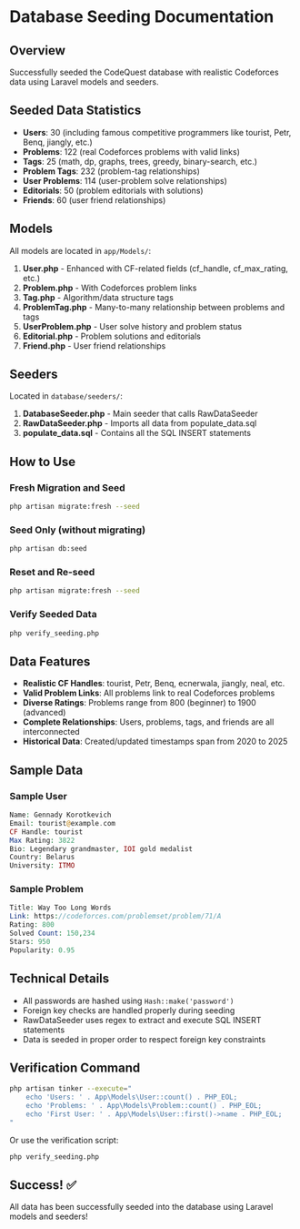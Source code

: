 # Database Seeding Documentation

## Overview
Successfully seeded the CodeQuest database with realistic Codeforces data using Laravel models and seeders.

## Seeded Data Statistics
- **Users**: 30 (including famous competitive programmers like tourist, Petr, Benq, jiangly, etc.)
- **Problems**: 122 (real Codeforces problems with valid links)
- **Tags**: 25 (math, dp, graphs, trees, greedy, binary-search, etc.)
- **Problem Tags**: 232 (problem-tag relationships)
- **User Problems**: 114 (user-problem solve relationships)
- **Editorials**: 50 (problem editorials with solutions)
- **Friends**: 60 (user friend relationships)

## Models
All models are located in `app/Models/`:
1. **User.php** - Enhanced with CF-related fields (cf_handle, cf_max_rating, etc.)
2. **Problem.php** - With Codeforces problem links
3. **Tag.php** - Algorithm/data structure tags
4. **ProblemTag.php** - Many-to-many relationship between problems and tags
5. **UserProblem.php** - User solve history and problem status
6. **Editorial.php** - Problem solutions and editorials
7. **Friend.php** - User friend relationships

## Seeders
Located in `database/seeders/`:
1. **DatabaseSeeder.php** - Main seeder that calls RawDataSeeder
2. **RawDataSeeder.php** - Imports all data from populate_data.sql
3. **populate_data.sql** - Contains all the SQL INSERT statements

## How to Use

### Fresh Migration and Seed
```bash
php artisan migrate:fresh --seed
```

### Seed Only (without migrating)
```bash
php artisan db:seed
```

### Reset and Re-seed
```bash
php artisan migrate:fresh --seed
```

### Verify Seeded Data
```bash
php verify_seeding.php
```

## Data Features
- **Realistic CF Handles**: tourist, Petr, Benq, ecnerwala, jiangly, neal, etc.
- **Valid Problem Links**: All problems link to real Codeforces problems
- **Diverse Ratings**: Problems range from 800 (beginner) to 1900 (advanced)
- **Complete Relationships**: Users, problems, tags, and friends are all interconnected
- **Historical Data**: Created/updated timestamps span from 2020 to 2025

## Sample Data

### Sample User
```php
Name: Gennady Korotkevich
Email: tourist@example.com
CF Handle: tourist
Max Rating: 3822
Bio: Legendary grandmaster, IOI gold medalist
Country: Belarus
University: ITMO
```

### Sample Problem
```php
Title: Way Too Long Words
Link: https://codeforces.com/problemset/problem/71/A
Rating: 800
Solved Count: 150,234
Stars: 950
Popularity: 0.95
```

## Technical Details
- All passwords are hashed using `Hash::make('password')`
- Foreign key checks are handled properly during seeding
- RawDataSeeder uses regex to extract and execute SQL INSERT statements
- Data is seeded in proper order to respect foreign key constraints

## Verification Command
```bash
php artisan tinker --execute="
    echo 'Users: ' . App\Models\User::count() . PHP_EOL;
    echo 'Problems: ' . App\Models\Problem::count() . PHP_EOL;
    echo 'First User: ' . App\Models\User::first()->name . PHP_EOL;
"
```

Or use the verification script:
```bash
php verify_seeding.php
```

## Success! ✅
All data has been successfully seeded into the database using Laravel models and seeders!
